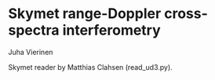 # Skymet range-Doppler cross-spectra interferometry

Juha Vierinen 

Skymet reader by Matthias Clahsen (read_ud3.py).
